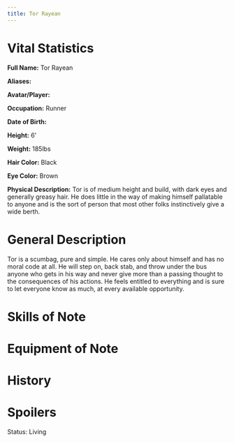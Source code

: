 ```yaml
---
title: Tor Rayean
---
```


# Vital Statistics

**Full Name:** Tor Rayean

**Aliases:**

**Avatar/Player:**

**Occupation:** Runner

**Date of Birth:**

**Height:** 6'

**Weight:** 185lbs

**Hair Color:** Black

**Eye Color:** Brown

**Physical Description:** Tor is of medium height and build, with dark eyes and
generally greasy hair. He does little in the way of making himself pallatable to
anyone and is the sort of person that most other folks instinctively give a wide
berth.

# General Description

Tor is a scumbag, pure and simple. He cares only about himself and has no moral
code at all. He will step on, back stab, and throw under the bus anyone who gets
in his way and never give more than a passing thought to the consequences of his
actions. He feels entitled to everything and is sure to let everyone know as
much, at every available opportunity.

# Skills of Note

# Equipment of Note

# History

# Spoilers

Status: Living
